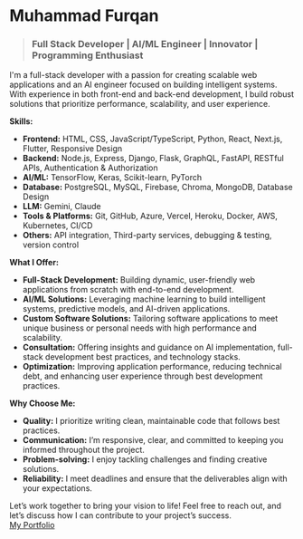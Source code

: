 # Muhammad Furqan
> ### Full Stack Developer | AI/ML Engineer | Innovator | Programming Enthusiast

I'm a full-stack developer with a passion for creating scalable web applications and an AI engineer focused on building intelligent systems. With experience in both front-end and back-end development, I build robust solutions that prioritize performance, scalability, and user experience.

**Skills:**

- **Frontend:** HTML, CSS, JavaScript/TypeScript, Python, React, Next.js, Flutter, Responsive Design
- **Backend:** Node.js, Express, Django, Flask, GraphQL, FastAPI, RESTful APIs, Authentication & Authorization
- **AI/ML:** TensorFlow, Keras, Scikit-learn, PyTorch
- **Database:** PostgreSQL, MySQL, Firebase, Chroma, MongoDB, Database Design
- **LLM:** Gemini, Claude
- **Tools & Platforms:** Git, GitHub, Azure, Vercel, Heroku, Docker, AWS, Kubernetes, CI/CD
- **Others:** API integration, Third-party services, debugging & testing, version control

**What I Offer:**

- **Full-Stack Development:** Building dynamic, user-friendly web applications from scratch with end-to-end development.
- **AI/ML Solutions:** Leveraging machine learning to build intelligent systems, predictive models, and AI-driven applications.
- **Custom Software Solutions:** Tailoring software applications to meet unique business or personal needs with high performance and scalability.
- **Consultation:** Offering insights and guidance on AI implementation, full-stack development best practices, and technology stacks.
- **Optimization:** Improving application performance, reducing technical debt, and enhancing user experience through best development practices.

**Why Choose Me:**

- **Quality:** I prioritize writing clean, maintainable code that follows best practices.
- **Communication:** I’m responsive, clear, and committed to keeping you informed throughout the project.
- **Problem-solving:** I enjoy tackling challenges and finding creative solutions.
- **Reliability:** I meet deadlines and ensure that the deliverables align with your expectations.

Let’s work together to bring your vision to life! Feel free to reach out, and let’s discuss how I can contribute to your project’s success. <br>
<a href="https://furqanthegreat.github.io/Portfolio/" target="_blank">My Portfolio</a>



<!---
FurqanTheGreat/FurqanTheGreat is a ✨ special ✨ repository because its `README.md` (this file) appears on your GitHub profile.
You can click the Preview link to take a look at your changes.
--->
